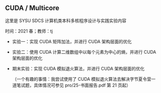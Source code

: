 ## CUDA / Multicore

这里是 SYSU SDCS 计算机类本科多核程序设计与实践实验内容

时间：2021 春；教师：tj

- 实验一：实现 CUDA 矩阵加法，并进行 CUDA 架构层面的优化

- 实验二：使用 CUDA 计算⼆维数组中以每个元素为中心的熵，并进行 CUDA 架构层面的优化

- 期末实验：实现 CUDA 模拟退火算法，并进行 CUDA 架构层面的优化

  （一个有趣的事情：我尝试使用了 CUDA 模拟退火算法去解决字节夏令营一道笔试题，具体情况可参见 pro/25-书面报告.pdf 第 21 页起）

